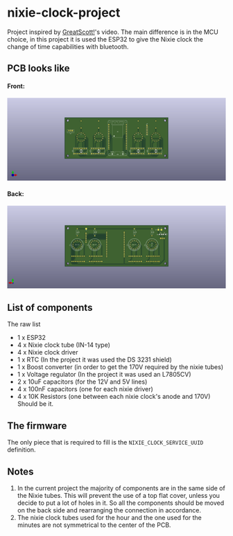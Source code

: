 # nixie-clock-project
Project inspired by [GreatScott!](https://www.youtube.com/watch?v=ObgmVNV1Kfg)'s video. The main difference is in the MCU choice, in this project it is used the ESP32 to give the Nixie clock the change of time capabilities with bluetooth.

## PCB looks like
#### Front:
![Front](./imgs/pcb_front.png)
#### Back:
![Back](./imgs/pcb_back.png)
## List of components

The raw list
- 1 x ESP32 
- 4 x Nixie clock tube (IN-14 type)
- 4 x Nixie clock driver
- 1 x RTC (In the project it was used the DS 3231 shield)
- 1 x Boost converter (in order to get the 170V required by the nixie tubes)
- 1 x Voltage regulator (In the project it was used an L7805CV)
- 2 x 10uF capacitors (for the 12V and 5V lines)
- 4 x 100nF capacitors (one for each nixie driver)
- 4 x 10K Resistors (one between each nixie clock's anode and 170V)
Should be it.


## The firmware
The only piece that is required to fill is the `NIXIE_CLOCK_SERVICE_UUID` definition.
## Notes
1. In the current project the majority of components are in the same side of the Nixie tubes. This will prevent the use of a top flat cover, unless you decide to put a lot of holes in it.
So all the components should be moved on the back side and rearranging the connection in accordance.
2. The nixie clock tubes used for the hour and the one used for the minutes are not symmetrical to the center of the PCB.
